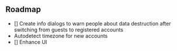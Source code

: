 ## Roadmap
- [] Create info dialogs to warn people about data destruction after switching from guests to registered accounts
- Autodetect timezone for new accounts
- [] Enhance UI